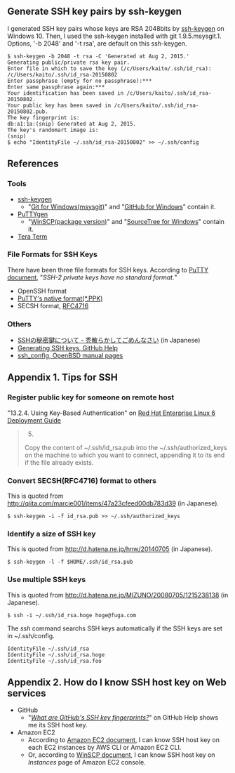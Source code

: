 ## Generate SSH key pairs by ssh-keygen
I generated SSH key pairs whose keys are RSA 2048bits by [ssh-keygen](http://www.openbsd.org/cgi-bin/man.cgi/OpenBSD-current/man1/ssh-keygen.1?query=ssh-keygen&sec=1) on Windows 10. Then, I used the ssh-keygen installed with git 1.9.5.msysgit.1. Options, '-b 2048' and '-t rsa', are default on this ssh-keygen.
```
$ ssh-keygen -b 2048 -t rsa -C 'Generated at Aug 2, 2015.'
Generating public/private rsa key pair.
Enter file in which to save the key (/c/Users/kaito/.ssh/id_rsa): /c/Users/kaito/.ssh/id_rsa-20150802
Enter passphrase (empty for no passphrase):***
Enter same passphrase again:***
Your identification has been saved in /c/Users/kaito/.ssh/id_rsa-20150802.
Your public key has been saved in /c/Users/kaito/.ssh/id_rsa-20150802.pub.
The key fingerprint is:
db:a1:1a:(snip) Generated at Aug 2, 2015.
The key's randomart image is:
(snip)
$ echo "IdentityFile ~/.ssh/id_rsa-20150802" >> ~/.ssh/config
```

## References
### Tools
- [ssh-keygen](http://www.openbsd.org/cgi-bin/man.cgi/OpenBSD-current/man1/ssh-keygen.1?query=ssh-keygen&sec=1)
  - "[Git for Windows(msysgit)](https://msysgit.github.io/)" and "[GitHub for Windows](https://windows.github.com/)" contain it.
- [PuTTYgen](http://www.chiark.greenend.org.uk/~sgtatham/putty/download.html)
  - "[WinSCP(package version)](http://winscp.net/eng/docs/ui_puttygen#obtaining_and_starting_puttygen)" and "[SourceTree for Windows](https://www.sourcetreeapp.com/)" contain it.
- [Tera Term](http://ttssh2.sourceforge.jp/manual/en/usage/ssh.html#generate)

### File Formats for SSH Keys
There have been three file formats for SSH keys. According to [PuTTY document](http://the.earth.li/~sgtatham/putty/0.64/htmldoc/Chapter8.html#puttygen-conversions), "_SSH-2 private keys have no standard format._"
- OpenSSH format
- [PuTTY's native format(*.PPK)](http://the.earth.li/~sgtatham/putty/0.64/htmldoc/Chapter8.html#puttygen-savepriv)
- SECSH format, [RFC4716](https://tools.ietf.org/html/rfc4716)

### Others
- [SSHの秘密鍵について - 禿散らかしてごめんなさい](http://d.hatena.ne.jp/machua/20110809/1312899353) (in Japanese)
- [Generating SSH keys, GitHub Help](https://help.github.com/articles/generating-ssh-keys/)
- [ssh_config, OpenBSD manual pages](http://www.openbsd.org/cgi-bin/man.cgi/OpenBSD-current/man5/ssh_config.5)

## Appendix 1. Tips for SSH
### Register public key for someone on remote host
"13.2.4. Using Key-Based Authentication" on [Red Hat Enterprise Linux 6
Deployment Guide](https://access.redhat.com/documentation/en-US/Red_Hat_Enterprise_Linux/6/html/Deployment_Guide/s2-ssh-configuration-keypairs.html)
> 5.
> Copy the content of ~/.ssh/id_rsa.pub into the ~/.ssh/authorized_keys on the machine to which you want
> to connect, appending it to its end if the file already exists.

### Convert SECSH(RFC4716) format to others
This is quoted from http://qiita.com/marcie001/items/47a23cfeed00db783d39 (in Japanese).
```
$ ssh-keygen -i -f id_rsa.pub >> ~/.ssh/authorized_keys
```

### Identify a size of SSH key
This is quoted from http://d.hatena.ne.jp/hnw/20140705 (in Japanese).
```
$ ssh-keygen -l -f $HOME/.ssh/id_rsa.pub
```

### Use multiple SSH keys
This is quoted from http://d.hatena.ne.jp/MIZUNO/20080705/1215238138 (in Japanese).
```
$ ssh -i ~/.ssh/id_rsa.hoge hoge@fuga.com
```
The _ssh_ command searchs SSH keys automatically if the SSH keys are set in ~/.ssh/config.
```
IdentityFile ~/.ssh/id_rsa
IdentityFile ~/.ssh/id_rsa.hoge
IdentityFile ~/.ssh/id_rsa.foo
```

## Appendix 2. How do I know SSH host key on Web services
- GitHub
  - "[_What are GitHub's SSH key fingerprints?_](https://help.github.com/articles/what-are-github-s-ssh-key-fingerprints/)" on GitHub Help shows me its SSH host key.
- Amazon EC2
  - According to [Amazon EC2 document](http://docs.aws.amazon.com/AWSEC2/latest/UserGuide/AccessingInstancesLinux.html), I can know SSH host key on each EC2 instances by AWS CLI or Amazon EC2 CLI.
  - Or, according to [WinSCP document](http://winscp.net/eng/docs/guide_amazon_ec2), I can know SSH host key on _Instances_ page of Amazon EC2 console.
